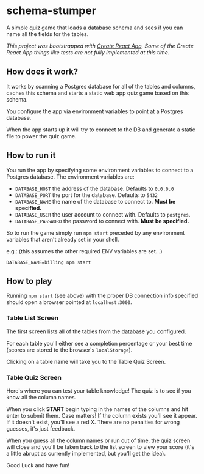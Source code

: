 # schema-stumper
A simple quiz game that loads a database schema and sees if you can name all the fields for the tables.

*This project was bootstrapped with [Create React App](https://github.com/facebook/create-react-app). Some of the Create React App things like tests are not fully implemented at this time.*

## How does it work?
It works by scanning a Postgres database for all of the tables and columns, caches this schema and starts a static web app quiz game based on this schema.

You configure the app via environment variables to point at a Postgres database.

When the app starts up it will try to connect to the DB and generate a static file to power the quiz game.

## How to run it
You run the app by specifying some environment variables to connect to a Postgres database. The environment variables are:
- `DATABASE_HOST` the address of the database. Defaults to `0.0.0.0`
- `DATABASE_PORT` the port for the database. Defaults to `5432`
- `DATABASE_NAME` the name of the database to connect to. **Must be specified.**
- `DATABASE_USER` the user account to connect with. Defaults to `postgres`.
- `DATABASE_PASSWORD` the password to connect with. **Must be specified.**

So to run the game simply run `npm start` preceded by any environment variables that aren't already set in your shell.

e.g.: (this assumes the other required ENV variables are set...)
```
DATABASE_NAME=billing npm start
```

## How to play
Running `npm start` (see above) with the proper DB connection info specified should open a browser pointed at `localhost:3000`.

### Table List Screen
The first screen lists all of the tables from the database you configured.

For each table you'll either see a completion percentage or your best time (scores are stored to the browser's `localStorage`).

Clicking on a table name will take you to the Table Quiz Screen.

### Table Quiz Screen
Here's where you can test your table knowledge! The quiz is to see if you know all the column names.

When you click **START** begin typing in the names of the columns and hit enter to submit them. Case matters! If the column exists you'll see it appear. If it doesn't exist, you'll see a red X. There are no penalties for wrong guesses, it's just feedback.

When you guess all the column names or run out of time, the quiz screen will close and you'll be taken back to the list screen to view your score (it's a little abrupt as currently implemented, but you'll get the idea).

Good Luck and have fun!
